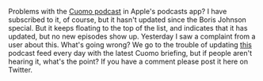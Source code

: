Problems with the <a href="http://this.how/cuomo/">Cuomo podcast</a> in Apple's podcasts app? I have subscribed to it, of course, but it hasn't updated since the Boris Johnson special. But it keeps floating to the top of the list, and indicates that it has updated, but no new episodes show up. Yesterday I saw a complaint from a user about this. What's going wrong? We go to the trouble of updating <a href="https://podcasts.apple.com/us/podcast/cuomo-podcast/id1506413883">this</a> podcast feed every day with the latest Cuomo briefing, but if people aren't hearing it, what's the point? If you have a comment please post it here on Twitter.
